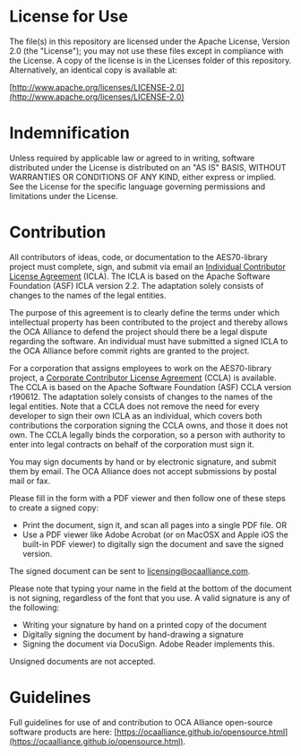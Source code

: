 # License for Use

The file(s) in this repository are licensed under the Apache License, Version 2.0 (the "License"); you may not use these files except in compliance with the License. A copy of the license is in the Licenses folder of this repository. Alternatively, an identical copy is available at:

[http://www.apache.org/licenses/LICENSE-2.0](http://www.apache.org/licenses/LICENSE-2.0)

# Indemnification

Unless required by applicable law or agreed to in writing, software distributed under the License is distributed on an "AS IS" BASIS, WITHOUT WARRANTIES OR CONDITIONS OF ANY KIND, either express or implied. See the License for the specific language governing permissions and limitations under the License.

# Contribution

All contributors of ideas, code, or documentation to the AES70-library project must complete, sign, and submit via email an [Individual Contributor License Agreement](https://ocaalliance.github.io/licensing/OCA%20Alliance%20ICLA.pdf) (ICLA). The ICLA is based on the Apache Software Foundation (ASF) ICLA version 2.2. The adaptation solely consists of changes to the names of the legal entities.

The purpose of this agreement is to clearly define the terms under which intellectual property has been contributed to the project and thereby allows the OCA Alliance to defend the project should there be a legal dispute regarding the software. An individual must have submitted a signed ICLA to the OCA Alliance before commit rights are granted to the project.

For a corporation that assigns employees to work on the AES70-library project, a [Corporate Contributor License Agreement](https://ocaalliance.github.io/licensing/OCA%20Alliance%20CCLA.pdf) (CCLA) is available. The CCLA is based on the Apache Software Foundation (ASF) CCLA version r190612. The adaptation solely consists of changes to the names of the legal entities. Note that a CCLA does not remove the need for every developer to sign their own ICLA as an individual, which covers both contributions the corporation signing the CCLA owns, and those it does not own. The CCLA legally binds the corporation, so a person with authority to enter into legal contracts on behalf of the corporation must sign it.

You may sign documents by hand or by electronic signature, and submit them by email. The OCA Alliance does not accept submissions by postal mail or fax.

Please fill in the form with a PDF viewer and then follow one of these steps to create a signed copy:

- Print the document, sign it, and scan all pages into a single PDF file. OR
- Use a PDF viewer like Adobe Acrobat (or on MacOSX and Apple iOS the built-in PDF viewer) to digitally sign the document and save the signed version.

The signed document can be sent to [licensing@ocaalliance.com](mailto:licensing@ocaalliance.com).

Please note that typing your name in the field at the bottom of the document is not signing, regardless of the font that you use. A valid signature is any of the following:

- Writing your signature by hand on a printed copy of the document
- Digitally signing the document by hand-drawing a signature
- Signing the document via DocuSign. Adobe Reader implements this.

Unsigned documents are not accepted.

# Guidelines

Full guidelines for use of and contribution to OCA Alliance open-source software products are here: [https://ocaalliance.github.io/opensource.html](https://ocaalliance.github.io/opensource.html).